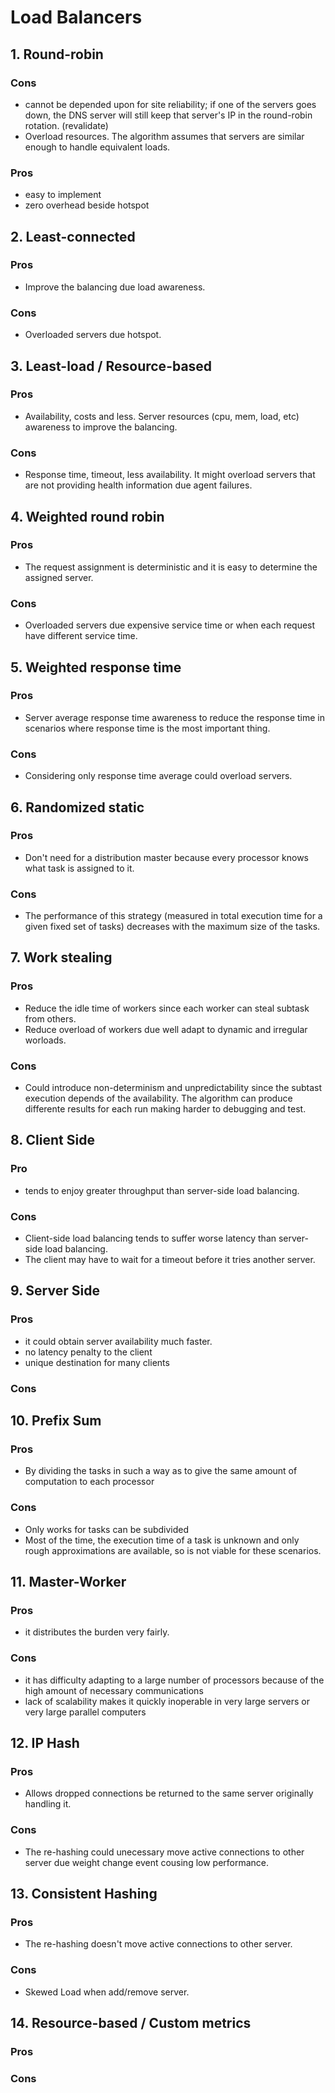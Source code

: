 # Load Balancers

## 1. Round-robin

### Cons

- cannot be depended upon for site reliability; if one of the servers goes down,
  the DNS server will still keep that server's IP in the round-robin rotation. (revalidate)
- Overload resources. The algorithm assumes that servers are similar enough to handle equivalent loads.

### Pros

- easy to implement
- zero overhead beside hotspot

## 2. Least-connected

### Pros

- Improve the balancing due load awareness.

### Cons

- Overloaded servers due hotspot.

## 3. Least-load / Resource-based

### Pros

- Availability, costs and less. Server resources (cpu, mem, load, etc) awareness to improve the balancing.

### Cons

- Response time, timeout, less availability. It might overload servers that are not providing health information due agent failures.

## 4. Weighted round robin

### Pros

- The request assignment is deterministic and it is easy to determine the assigned server.

### Cons

- Overloaded servers due expensive service time or when each request have different service time.

## 5. Weighted response time

### Pros

- Server average response time awareness to reduce the response time in scenarios where response time is the most important thing.

### Cons

- Considering only response time average could overload servers.

## 6. Randomized static

### Pros

- Don't need for a distribution master because every processor knows what task is assigned to it.

### Cons

- The performance of this strategy (measured in total execution time for a given fixed set of tasks) decreases with the maximum size of the tasks.

## 7. Work stealing

### Pros

- Reduce the idle time of workers since each worker can steal subtask from others.
- Reduce overload of workers due well adapt to dynamic and irregular worloads.

### Cons

- Could introduce non-determinism and unpredictability since the subtast execution depends of the availability. The algorithm can produce differente results for each run making harder to debugging and test.

## 8. Client Side

### Pro

- tends to enjoy greater throughput than server-side load balancing.

### Cons

- Client-side load balancing tends to suffer worse latency than server-side load balancing.
- The client may have to wait for a timeout before it tries another server.

## 9. Server Side

### Pros

- it could obtain server availability much faster.
- no latency penalty to the client
- unique destination for many clients

### Cons

## 10. Prefix Sum

### Pros

- By dividing the tasks in such a way as to give the same amount of computation to each processor

### Cons

- Only works for tasks can be subdivided
- Most of the time, the execution time of a task is unknown and only rough approximations are available, so is not viable for these scenarios.

## 11. Master-Worker

### Pros

- it distributes the burden very fairly.

### Cons

- it has difficulty adapting to a large number of processors because of the high amount of necessary communications
- lack of scalability makes it quickly inoperable in very large servers or very large parallel computers

## 12. IP Hash

### Pros

- Allows dropped connections be returned to the same server originally handling it.

### Cons

- The re-hashing could unecessary move active connections to other server due weight change event cousing low performance.

## 13. Consistent Hashing

### Pros

- The re-hashing doesn't move active connections to other server.

### Cons

- Skewed Load when add/remove server.

## 14. Resource-based / Custom metrics

### Pros

### Cons
